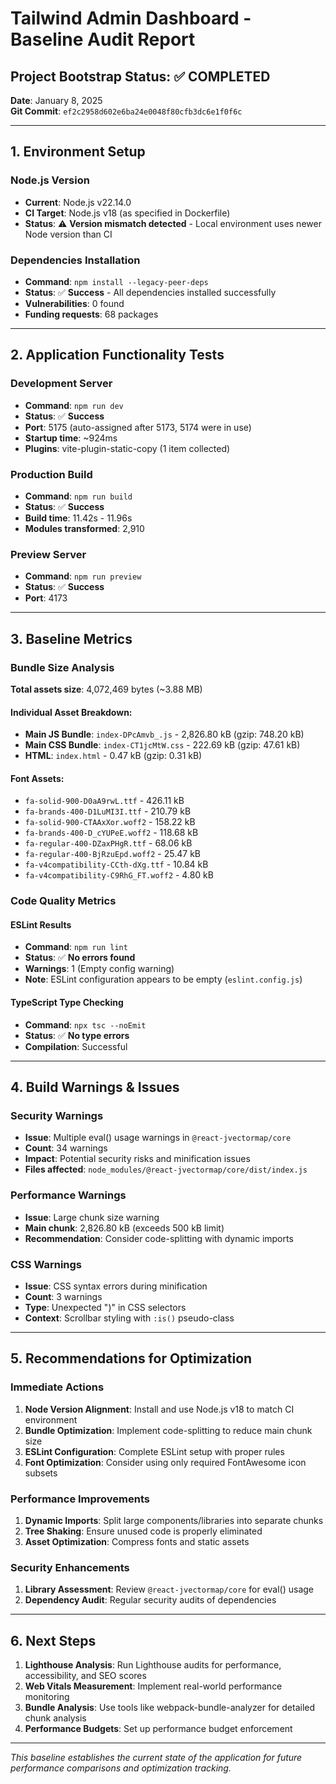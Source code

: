 # Tailwind Admin Dashboard - Baseline Audit Report

## Project Bootstrap Status: ✅ COMPLETED

**Date**: January 8, 2025  
**Git Commit**: `ef2c2958d602e6ba24e0048f80cfb3dc6e1f0f6c`

---

## 1. Environment Setup

### Node.js Version
- **Current**: Node.js v22.14.0
- **CI Target**: Node.js v18 (as specified in Dockerfile)
- **Status**: ⚠️ **Version mismatch detected** - Local environment uses newer Node version than CI

### Dependencies Installation
- **Command**: `npm install --legacy-peer-deps`
- **Status**: ✅ **Success** - All dependencies installed successfully
- **Vulnerabilities**: 0 found
- **Funding requests**: 68 packages

---

## 2. Application Functionality Tests

### Development Server
- **Command**: `npm run dev`
- **Status**: ✅ **Success** 
- **Port**: 5175 (auto-assigned after 5173, 5174 were in use)
- **Startup time**: ~924ms
- **Plugins**: vite-plugin-static-copy (1 item collected)

### Production Build
- **Command**: `npm run build`
- **Status**: ✅ **Success**
- **Build time**: 11.42s - 11.96s
- **Modules transformed**: 2,910

### Preview Server
- **Command**: `npm run preview`
- **Status**: ✅ **Success**
- **Port**: 4173

---

## 3. Baseline Metrics

### Bundle Size Analysis
**Total assets size**: 4,072,469 bytes (~3.88 MB)

#### Individual Asset Breakdown:
- **Main JS Bundle**: `index-DPcAmvb_.js` - 2,826.80 kB (gzip: 748.20 kB)
- **Main CSS Bundle**: `index-CT1jcMtW.css` - 222.69 kB (gzip: 47.61 kB)
- **HTML**: `index.html` - 0.47 kB (gzip: 0.31 kB)

#### Font Assets:
- `fa-solid-900-D0aA9rwL.ttf` - 426.11 kB
- `fa-brands-400-D1LuMI3I.ttf` - 210.79 kB
- `fa-solid-900-CTAAxXor.woff2` - 158.22 kB
- `fa-brands-400-D_cYUPeE.woff2` - 118.68 kB
- `fa-regular-400-DZaxPHgR.ttf` - 68.06 kB
- `fa-regular-400-BjRzuEpd.woff2` - 25.47 kB
- `fa-v4compatibility-CCth-dXg.ttf` - 10.84 kB
- `fa-v4compatibility-C9RhG_FT.woff2` - 4.80 kB

### Code Quality Metrics

#### ESLint Results
- **Command**: `npm run lint`
- **Status**: ✅ **No errors found**
- **Warnings**: 1 (Empty config warning)
- **Note**: ESLint configuration appears to be empty (`eslint.config.js`)

#### TypeScript Type Checking
- **Command**: `npx tsc --noEmit`
- **Status**: ✅ **No type errors**
- **Compilation**: Successful

---

## 4. Build Warnings & Issues

### Security Warnings
- **Issue**: Multiple eval() usage warnings in `@react-jvectormap/core`
- **Count**: 34 warnings
- **Impact**: Potential security risks and minification issues
- **Files affected**: `node_modules/@react-jvectormap/core/dist/index.js`

### Performance Warnings
- **Issue**: Large chunk size warning
- **Main chunk**: 2,826.80 kB (exceeds 500 kB limit)
- **Recommendation**: Consider code-splitting with dynamic imports

### CSS Warnings
- **Issue**: CSS syntax errors during minification
- **Count**: 3 warnings
- **Type**: Unexpected ")" in CSS selectors
- **Context**: Scrollbar styling with `:is()` pseudo-class

---

## 5. Recommendations for Optimization

### Immediate Actions
1. **Node Version Alignment**: Install and use Node.js v18 to match CI environment
2. **Bundle Optimization**: Implement code-splitting to reduce main chunk size
3. **ESLint Configuration**: Complete ESLint setup with proper rules
4. **Font Optimization**: Consider using only required FontAwesome icon subsets

### Performance Improvements
1. **Dynamic Imports**: Split large components/libraries into separate chunks
2. **Tree Shaking**: Ensure unused code is properly eliminated
3. **Asset Optimization**: Compress fonts and static assets

### Security Enhancements
1. **Library Assessment**: Review `@react-jvectormap/core` for eval() usage
2. **Dependency Audit**: Regular security audits of dependencies

---

## 6. Next Steps

1. **Lighthouse Analysis**: Run Lighthouse audits for performance, accessibility, and SEO scores
2. **Web Vitals Measurement**: Implement real-world performance monitoring
3. **Bundle Analysis**: Use tools like webpack-bundle-analyzer for detailed chunk analysis
4. **Performance Budgets**: Set up performance budget enforcement

---

*This baseline establishes the current state of the application for future performance comparisons and optimization tracking.*
